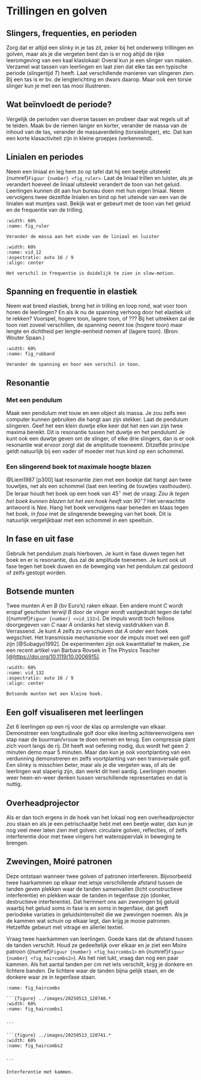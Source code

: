 # Trillingen en golven

## Slingers, frequenties, en perioden
Zorg dat er altijd een slinky in je tas zit, zeker bij het onderwerp trillingen en golven, maar als je die vergeten bent dan is er nog altijd de rijke leeromgeving van een kaal klaslokaal: Overal kun je een slinger van maken. Verzamel wat tassen van leerlingen en laat zien dat elke tas een typische periode (slingertijd $T$) heeft. Laat verschillende manieren van slingeren zien.  Bij een tas is er bv. de lengterichting en dwars daarop. Maar ook een torsie slinger kun je met een tas mooi illustreren.

## Wat beïnvloedt de periode?
Vergelijk de perioden van diverse tassen en probeer daar wat regels uit af te leiden. Maak bv de riemen langer en korter, verander de massa van de inhoud van de tas, verander de massaverdeling (torsieslinger), etc. Dat kan een korte klasactiviteit zijn in kleine groepjes (verkennend). 

## Linialen en periodes
Neem een liniaal en leg hem zo op tafel dat hij een beetje uitsteekt {numref}`Figuur {number} <fig_ruler>`. Laat de liniaal trillen en luister, als je verandert hoeveel de liniaal uitsteekt verandert de toon van het geluid. Leerlingen kunnen dit aan hun bureau doen met hun eigen liniaal. Neem vervolgens twee dezelfde linialen en bind op het uiteinde van een van de linialen wat muntjes vast. Bekijk wat er gebeurt met de toon van het geluid en de frequentie van de trilling. 

```{figure} ../images/20250513_115534.*
:width: 60%
:name: fig_ruler

Verander de massa aan het einde van de liniaal en luister
```

```{iframe} https://www.youtube.com/embed/i__wDdiyqwo?si=oRDfJKD38Jj77kDS
:width: 60%
:name: vid_12
:aspectratio: auto 16 / 9
:align: center

Het verschil in frequentie is duidelijk te zien in slow-motion. 
```

## Spanning en frequentie in elastiek
Neem wat breed elastiek, breng het in trilling en loop rond, wat voor toon horen de leerlingen? En als ik nu de spanning verhoog door het elastiek uit te rekken? Voorspel, hogere toon, lagere toon, of ???  Bij het uitrekken zal de toon niet zoveel verschillen, de spanning neemt toe (hogere toon) maar lengte en dichtheid per lengte-eenheid nemen af (lagere toon). (Bron: Wouter Spaan.)

```{figure} ../images/rubband.*
:width: 60%
:name: fig_rubband

Verander de spanning en hoor een verschil in toon.
```

## Resonantie
### Met een pendulum
Maak een pendulum met touw en een object als massa. Je zou zelfs een computer kunnen gebruiken die hangt aan zijn stekker. Laat de pendulum slingeren. Geef het een klein duwtje elke keer dat het een van zijn twee maxima bereikt. Dit is resonantie tussen het duwtje en het pendulum! Je kunt ook een duwtje geven om de slinger, of elke drie slingers, dan is er ook resonantie wat ervoor zorgt dat de amplitude toeneemt. Ditzelfde principe geldt natuurlijk bij een vader of moeder met hun kind op een schommel. 

### Een slingerend boek tot maximale hoogte blazen
@Liem1987 [p300] laat resonantie zien met een boekje dat hangt aan twee touwtjes, net als een schommel (laat een leerling de touwtjes vasthouden). De leraar houdt het boek op een hoek van 45$^{\circ}$ met de vraag: *Zou ik tegen het boek kunnen blazen tot het een hoek heeft van 90$^{\circ}$?* Het verwachtte antwoord is *Nee*. Hang het boek vervolgens naar beneden en blaas tegen het boek, *in fase* met de slingerende beweging van het boek. Dit is natuurlijk vergelijkbaar met een schommel in een speeltuin. 

## In fase en uit fase
Gebruik het pendulum zoals hierboven. Je kunt in fase duwen tegen het boek en er is resonantie, dus zal de amplitude toenemen. Je kunt ook uit fase tegen het boek duwen en de beweging van het pendulum zal gestoord of zelfs gestopt worden. 

## Botsende munten
Twee munten *A* en *B* (bv Euro’s) raken elkaar. Een andere munt *C* wordt eropaf geschoten terwijl *B* door de vinger wordt vastgedrukt tegen de tafel ({numref}`Figuur {number} <vid_132>`). De impuls wordt toch feilloos doorgegeven van *C* naar *A* ondanks het stevig vastdrukken van *B*. Verrassend. Je kunt *A* zelfs zo verschuiven dat *A* onder een hoek wegschiet. Het transmissie mechanisme voor de impuls moet wel een golf zijn [@Subagyo1992]. De experimenten zijn ook kwantitatief te maken, zie een recent artikel van Barbara Rovsek in The Physics Teacher [@https://doi.org/10.1119/10.0006915].

```{iframe} https://www.youtube.com/embed/8VUG2Z-j_NQ?si=hR_JjaREoq77-gWs
:width: 60%
:name: vid_132
:aspectratio: auto 16 / 9
:align: center

Botsende munten met een kleine hoek. 
```

## Een golf visualiseren met leerlingen
Zet 6 leerlingen op een rij voor de klas op armslengte van elkaar. Demonstreer een longitudinale golf door elke leerling achtereenvolgens een stap naar de buurman/vrouw te doen nemen en terug. Een compressie plant zich voort langs de rij. Dit heeft wat oefening nodig, dus wordt het geen 2 minuten demo maar 5 minuten. Maar dan kun je ook voortplanting van een verdunning demonstreren en zelfs voortplanting van een transversale golf. Een slinky is misschien beter, maar als je die vergeten was, of als de leerlingen wat slaperig zijn, dan werkt dit heel aardig. Leerlingen moeten weer heen-en-weer denken tussen verschillende representaties en dat is nuttig. 

## Overheadprojector
Als er dan toch ergens in de hoek van het lokaal nog een overheadprojector zou staan en als je een petrischaaltje hebt met een beetje water, dan kun je nog veel meer laten zien met golven: circulaire golven, reflecties, of zelfs interferentie door met twee vingers het wateroppervlak in beweging te brengen.

## Zwevingen, Moiré patronen
Deze ontstaan wanneer twee golven of patronen interfereren. Bijvoorbeeld twee haarkammen op elkaar met ietsje verschillende afstand tussen de tanden geven plekken waar de tanden samenvallen (licht constructieve interferentie) en plekken waar de tanden in tegenfase zijn (donker, destructieve interferentie). Dat herinnert ons aan zwevingen bij geluid waarbij het geluid soms in fase is en soms in tegenfase, dat geeft periodieke variaties in geluidsintensiteit die we zwevingen noemen. Als je de kammen wat schuin op elkaar legt, dan krijg je mooie patronen. Hetzelfde gebeurt met vitrage en allerlei textiel. 

Vraag twee haarkammen van leerlingen. Goede kans dat de afstand tussen de tanden verschilt. Houd ze gedeeltelijk over elkaar en je ziet een Moire patroon ({numref}`Figuur {number} <fig_haircombs1>` en {numref}`Figuur {number} <fig_haircombs2>`). Als het niet lukt, vraag dan nog een paar kammen. Als het aantal tanden per cm net iets verschilt, krijg je donkere en lichtere banden. De lichtere waar de tanden bijna gelijk staan, en de donkere waar ze in tegenfase staan.

````{figure}
:name: fig_haircombs

```{figure} ../images/20250513_120748.*
:width: 60%
:name: fig_haircombs1


```

```{figure} ../images/20250513_120741.*
:width: 60%
:name: fig_haircombs2


```

Interferentie met kammen. 
````
